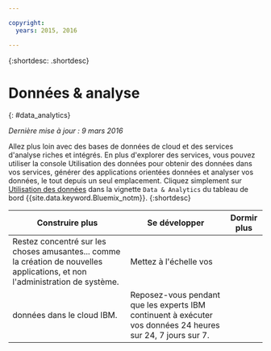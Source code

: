 ```yaml
---

copyright:
  years: 2015, 2016

---
```


{:shortdesc: .shortdesc} 

# Données & analyse
{: #data_analytics}

*Dernière mise à jour : 9 mars 2016*

Allez plus loin avec des bases de données de cloud et des services d'analyse riches et intégrés. En plus d'explorer des
services, vous pouvez utiliser la console Utilisation des données pour obtenir des données dans vos services, générer des applications
orientées données et analyser vos données, le tout depuis un seul emplacement. Cliquez simplement sur [Utilisation des données](https://console.ng.bluemix.net/data/services/) dans la vignette `Data & Analytics` du tableau de bord {{site.data.keyword.Bluemix_notm}}.
{:shortdesc}


Construire plus | Se développer | Dormir plus
---- | ---- | ----
Restez concentré sur les choses amusantes... comme la création de nouvelles applications, et non l'administration de système. | Mettez à l'échelle vos
données dans le cloud IBM. | Reposez-vous pendant que les experts IBM continuent à exécuter vos données 24 heures sur 24, 7 jours sur 7.
